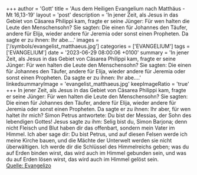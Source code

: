 +++
author = 'Gott'
title = 'Aus dem Heiligen Evangelium nach Matthäus - Mt 16,13-19'
layout = 'post'
description = 'In jener Zeit, als Jesus in das Gebiet von Cäsarea Philippi kam, fragte er seine Jünger: Für wen halten die Leute den Menschensohn? Sie sagten: Die einen für Johannes den Täufer, andere für Elija, wieder andere für Jeremia oder sonst einen Propheten. Da sagte er zu ihnen: Ihr abe....'
images = ['/symbols/evangelist_matthaeus.jpg']
categories = ['EVANGELIUM']
tags = ['EVANGELIUM']
date = '2023-06-29 08:00:06 +0100'
summary = 'In jener Zeit, als Jesus in das Gebiet von Cäsarea Philippi kam, fragte er seine Jünger: Für wen halten die Leute den Menschensohn? Sie sagten: Die einen für Johannes den Täufer, andere für Elija, wieder andere für Jeremia oder sonst einen Propheten. Da sagte er zu ihnen: Ihr abe....'
linkedsummaryImage = 'evangelist_matthaeus.jpg'
keepImageRatio = 'true'
+++
In jener Zeit, als Jesus in das Gebiet von Cäsarea Philippi kam, fragte er seine Jünger: Für wen halten die Leute den Menschensohn?
Sie sagten: Die einen für Johannes den Täufer, andere für Elija, wieder andere für Jeremia oder sonst einen Propheten.
Da sagte er zu ihnen: Ihr aber, für wen haltet ihr mich?
Simon Petrus antwortete: Du bist der Messias, der Sohn des lebendigen Gottes!
Jesus sagte zu ihm: Selig bist du, Simon Barjona; denn nicht Fleisch und Blut haben dir das offenbart, sondern mein Vater im Himmel.<!--more-->
Ich aber sage dir: Du bist Petrus, und auf diesen Felsen werde ich meine Kirche bauen, und die Mächte der Unterwelt werden sie nicht überwältigen.
Ich werde dir die Schlüssel des Himmelreichs geben; was du auf Erden binden wirst, das wird auch im Himmel gebunden sein, und was du auf Erden lösen wirst, das wird auch im Himmel gelöst sein.<br> [Quelle: Evangelizo](https://evangeliumtagfuertag.org/DE/gospel)